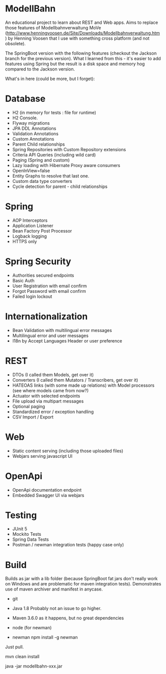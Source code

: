 # ModellBahn

An educational project to learn about REST and Web apps.
Aims to replace those features of Modellbahnverwaltung MoVe (http://www.henningvoosen.de/Site/Downloads/Modellbahnverwaltung.htm) by Henning Voosen that I use with something cross platform (and not obsolete).

The SpringBoot version with the following features (checkout the Jackson branch for the previous version).
What I learned from this - it's easier to add features using Spring but the result is a disk space and memory hog compared to the Jackson version.

What's in here (could be more, but I forget):

# Database

* H2 (in memory for tests : file for runtime)
* H2 Console.
* Flyway migrations
* JPA DDL Annotations
* Validation Annotations
* Custom Annotations
* Parent Child relationships
* Spring Repositories with Custom Repository extensions
* Criteria API Queries (including wild card)
* Paging (Spring and custom)
* Lazy loading with Hibernate Proxy aware consumers
* OpenInView=false
* Entity Graphs to resolve that last one.
* Custom data type converters
* Cycle detection for parent - child relationships

# Spring

* AOP Interceptors
* Application Listener
* Bean Factory Post Processor
* Logback logging
* HTTPS only

# Spring Security

* Authorities secured endpoints
* Basic Auth
* User Registration with email confirm
* Forgot Password with email confirm
* Failed login lockout

# Internationalization

* Bean Validation with multilingual error messages
* Multilingual error and user messages
* I18n by Accept Languages Header or user preference

# REST

* DTOs (I called them Models, get over it)
* Converters (I called them Mutators / Transcribers, get over it)
* HATEOAS links (with some made up relations) with Model processors (see where models came from now?)
* Actuator with selected endpoints
* File upload via multipart messages
* Optional paging
* Standardized error / exception handling
* CSV Import / Export

# Web

* Static content serving (including those uploaded files)
* Webjars serving javascript UI

# OpenApi

* OpenApi documentation endpoint
* Embedded Swagger UI via webjars

# Testing

* JUnit 5
* Mockito Tests
* Spring Data Tests
* Postman / newman integration tests (happy case only)

# Build

Builds as jar with a lib folder (because SpringBoot fat jars don't really work on Windows and are problematic for maven integration tests).
Demonstrates use of maven archiver and manifest in anycase.

* git

* Java 1.8
  Probably not an issue to go higher.
  
* Maven
  3.6.0 as it happens, but no great dependencies
  
* node (for newman)

* newman 
  npm install -g newman

Just pull.

mvn clean install

java -jar modellbahn-xxx.jar